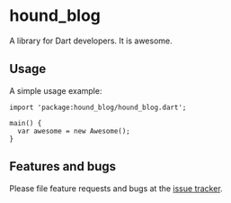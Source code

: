 # hound_blog

A library for Dart developers. It is awesome.

## Usage

A simple usage example:

    import 'package:hound_blog/hound_blog.dart';

    main() {
      var awesome = new Awesome();
    }

## Features and bugs

Please file feature requests and bugs at the [issue tracker][tracker].

[tracker]: http://example.com/issues/replaceme
